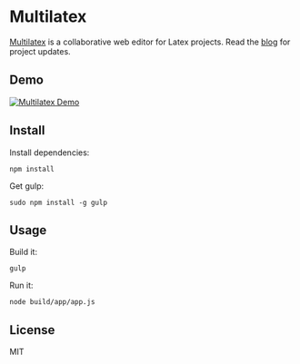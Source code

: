 Multilatex
==========

[Multilatex][multilatex] is a collaborative web editor for Latex projects. Read
the [blog][blog] for project updates.

## Demo

[![Multilatex Demo](http://img.youtube.com/vi/8zAGN35_GpY/0.jpg)][demo]

## Install

Install dependencies:

    npm install

Get gulp:

    sudo npm install -g gulp

## Usage

Build it:

    gulp

Run it:

    node build/app/app.js

## License

MIT

[multilatex]: http://multilatex.com
[blog]: http://multilatex.com/blog
[demo]: https://www.youtube.com/watch?v=8zAGN35_GpY

